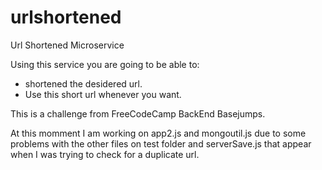 # urlshortened

Url Shortened Microservice

Using this service you are going to be able to:
 -  shortened the desidered url.
 - Use this short url whenever you want.
 
 This is a challenge from FreeCodeCamp BackEnd Basejumps.
 
 At this momment I am working on app2.js and mongoutil.js due to some problems with the other files on test folder and serverSave.js that appear
 when I was trying to check for a duplicate url.

